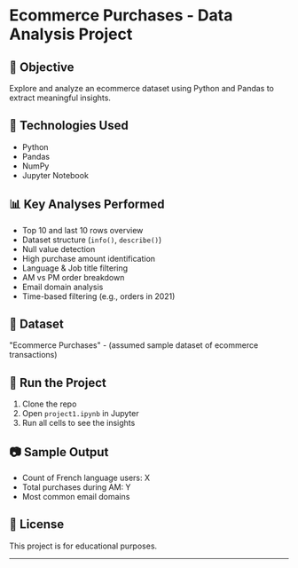 # Ecommerce Purchases - Data Analysis Project

## 📌 Objective
Explore and analyze an ecommerce dataset using Python and Pandas to extract meaningful insights.

## 🔧 Technologies Used
- Python
- Pandas
- NumPy
- Jupyter Notebook

## 📊 Key Analyses Performed
- Top 10 and last 10 rows overview
- Dataset structure (`info()`, `describe()`)
- Null value detection
- High purchase amount identification
- Language & Job title filtering
- AM vs PM order breakdown
- Email domain analysis
- Time-based filtering (e.g., orders in 2021)

## 📁 Dataset
"Ecommerce Purchases" - (assumed sample dataset of ecommerce transactions)

## 🚀 Run the Project
1. Clone the repo
2. Open `project1.ipynb` in Jupyter
3. Run all cells to see the insights

## 📷 Sample Output
- Count of French language users: X  
- Total purchases during AM: Y  
- Most common email domains

## 📎 License
This project is for educational purposes.

---

